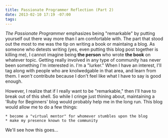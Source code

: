 ```yaml
---
title: Passionate Programmer Reflection (Part 2)
date: 2013-02-10 17:19 -07:00
tags:
---
```


*The Passionate Programmer* emphasizes being "remarkable" by putting yourself
out there way more than I am comfortable with. The part that stood out the most
to me was the tip on writing a book or maintaing a blog. As someone who detests writing
(yes, even putting this blog post together is killing me), I cannot imagine
being **the person** who wrote **the book** on whatever topic. Getting really
involved in any type of community has never been something I'm interested in.
I'm a "lurker." When I have an interest, I'll tag along with people who are
knolwedgable in that area, and learn from them. I *won't* contribute because
I don't feel like what I have to say is good enough.

However, I realize that if I really want to be "remarkable," then I'll have to
break out of this shell. So while I cringe just thining about, maintaining a 'Ruby for
Beginners' blog would probably help me in the long run. This blog would allow me
to do a few things:

    * become a "virtual mentor" for whomever stumbles upon the blog
    * make my presence known to the community

We'll see how this goes...
